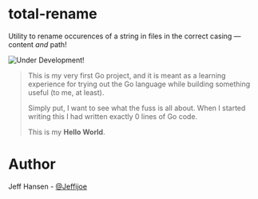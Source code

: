 # total-rename

Utility to rename occurences of a string in files in the correct casing — content _and_ path!

![Under Development!](https://img.shields.io/badge/status-under%20development-lightgrey.svg)

> This is my very first Go project, and it is meant as a learning experience
> for trying out the Go language while building something useful (to me, at least).
>
> Simply put, I want to see what the fuss is all about.
> When I started writing this I had written exactly 0 lines of Go code.
>
> This is my **Hello World**.

# Author

Jeff Hansen - [@Jeffijoe](https://twitter.com/Jeffijoe)
